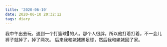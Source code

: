 ```yaml
---
title: '2020-06-10'
date: 2020-06-10 20:32:12
tags: diary
---
```

我中午出去玩，遇到一个打篮球🏀的人。那个人很胖，所以他打着打着，不一会儿裤子就掉了，掉了两次。
后来我和姥姥踢足球，然后我和姥姥回了家。
